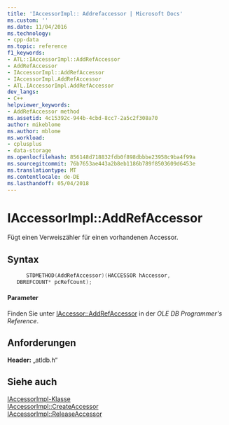 ```yaml
---
title: 'IAccessorImpl:: Addrefaccessor | Microsoft Docs'
ms.custom: ''
ms.date: 11/04/2016
ms.technology:
- cpp-data
ms.topic: reference
f1_keywords:
- ATL::IAccessorImpl::AddRefAccessor
- AddRefAccessor
- IAccessorImpl::AddRefAccessor
- IAccessorImpl.AddRefAccessor
- ATL.IAccessorImpl.AddRefAccessor
dev_langs:
- C++
helpviewer_keywords:
- AddRefAccessor method
ms.assetid: 4c15392c-944b-4cbd-8cc7-2a5c2f308a70
author: mikeblome
ms.author: mblome
ms.workload:
- cplusplus
- data-storage
ms.openlocfilehash: 856148d718832fdb0f898dbbbe23958c9ba4f99a
ms.sourcegitcommit: 76b7653ae443a2b8eb1186b789f8503609d6453e
ms.translationtype: MT
ms.contentlocale: de-DE
ms.lasthandoff: 05/04/2018
---
```

# <a name="iaccessorimpladdrefaccessor"></a>IAccessorImpl::AddRefAccessor
Fügt einen Verweiszähler für einen vorhandenen Accessor.  
  
## <a name="syntax"></a>Syntax  
  
```cpp
      STDMETHOD(AddRefAccessor)(HACCESSOR hAccessor,  
   DBREFCOUNT* pcRefCount);  
```  
  
#### <a name="parameters"></a>Parameter  
 Finden Sie unter [IAccessor::AddRefAccessor](https://msdn.microsoft.com/en-us/library/ms714978.aspx) in der *OLE DB Programmer's Reference*.  
  
## <a name="requirements"></a>Anforderungen  
 **Header:** „atldb.h“  
  
## <a name="see-also"></a>Siehe auch  
 [IAccessorImpl-Klasse](../../data/oledb/iaccessorimpl-class.md)   
 [IAccessorImpl::CreateAccessor](../../data/oledb/iaccessorimpl-createaccessor.md)   
 [IAccessorImpl::ReleaseAccessor](../../data/oledb/iaccessorimpl-releaseaccessor.md)
